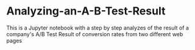 # Analyzing-an-A-B-Test-Result
This is a Jupyter notebook with a step by step analyzes of the result of a company's A/B Test Result of conversion rates from two different web pages
